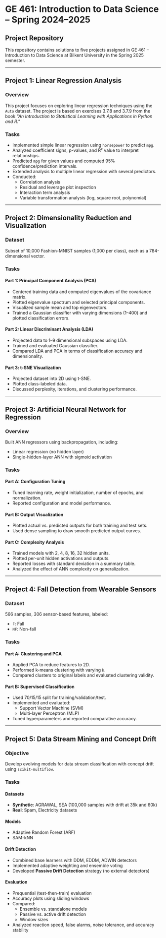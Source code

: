 # GE 461: Introduction to Data Science – Spring 2024–2025

## Project Repository

This repository contains solutions to five projects assigned in GE 461 – Introduction to Data Science at Bilkent University in the Spring 2025 semester.

---

## Project 1: Linear Regression Analysis

### Overview

This project focuses on exploring linear regression techniques using the `Auto` dataset. The project is based on exercises 3.7.8 and 3.7.9 from the book *"An Introduction to Statistical Learning with Applications in Python and R."*

### Tasks

- Implemented simple linear regression using `horsepower` to predict `mpg`.
- Analyzed coefficient signs, p-values, and R² value to interpret relationships.
- Predicted `mpg` for given values and computed 95% confidence/prediction intervals.
- Extended analysis to multiple linear regression with several predictors.
- Conducted:
  - Correlation analysis
  - Residual and leverage plot inspection
  - Interaction term analysis
  - Variable transformation analysis (log, square root, polynomial)

---

## Project 2: Dimensionality Reduction and Visualization

### Dataset

Subset of 10,000 Fashion-MNIST samples (1,000 per class), each as a 784-dimensional vector.

### Tasks

#### Part 1: Principal Component Analysis (PCA)

- Centered training data and computed eigenvalues of the covariance matrix.
- Plotted eigenvalue spectrum and selected principal components.
- Visualized sample mean and top eigenvectors.
- Trained a Gaussian classifier with varying dimensions (1–400) and plotted classification errors.

#### Part 2: Linear Discriminant Analysis (LDA)

- Projected data to 1–9 dimensional subspaces using LDA.
- Trained and evaluated Gaussian classifier.
- Compared LDA and PCA in terms of classification accuracy and dimensionality.

#### Part 3: t-SNE Visualization

- Projected dataset into 2D using t-SNE.
- Plotted class-labeled data.
- Discussed perplexity, iterations, and clustering performance.

---

## Project 3: Artificial Neural Network for Regression

### Overview

Built ANN regressors using backpropagation, including:

- Linear regression (no hidden layer)
- Single-hidden-layer ANN with sigmoid activation

### Tasks

#### Part A: Configuration Tuning

- Tuned learning rate, weight initialization, number of epochs, and normalization.
- Reported configuration and model performance.

#### Part B: Output Visualization

- Plotted actual vs. predicted outputs for both training and test sets.
- Used dense sampling to draw smooth predicted output curves.

#### Part C: Complexity Analysis

- Trained models with 2, 4, 8, 16, 32 hidden units.
- Plotted per-unit hidden activations and outputs.
- Reported losses with standard deviation in a summary table.
- Analyzed the effect of ANN complexity on generalization.

---

## Project 4: Fall Detection from Wearable Sensors

### Dataset

566 samples, 306 sensor-based features, labeled:
- `F`: Fall
- `NF`: Non-fall

### Tasks

#### Part A: Clustering and PCA

- Applied PCA to reduce features to 2D.
- Performed k-means clustering with varying `k`.
- Compared clusters to original labels and evaluated clustering validity.

#### Part B: Supervised Classification

- Used 70/15/15 split for training/validation/test.
- Implemented and evaluated:
  - Support Vector Machine (SVM)
  - Multi-layer Perceptron (MLP)
- Tuned hyperparameters and reported comparative accuracy.

---

## Project 5: Data Stream Mining and Concept Drift

### Objective

Develop evolving models for data stream classification with concept drift using `scikit-multiflow`.

### Tasks

#### Datasets

- **Synthetic**: AGRAWAL, SEA (100,000 samples with drift at 35k and 60k)
- **Real**: Spam, Electricity datasets

#### Models

- Adaptive Random Forest (ARF)
- SAM-kNN

#### Drift Detection

- Combined base learners with DDM, EDDM, ADWIN detectors
- Implemented adaptive weighting and ensemble voting
- Developed **Passive Drift Detection** strategy (no external detectors)

#### Evaluation

- Prequential (test-then-train) evaluation
- Accuracy plots using sliding windows
- Compared:
  - Ensemble vs. standalone models
  - Passive vs. active drift detection
  - Window sizes
- Analyzed reaction speed, false alarms, noise tolerance, and accuracy stability
